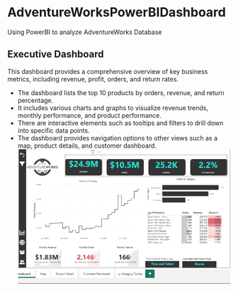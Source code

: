 # AdventureWorksPowerBIDashboard
Using PowerBI to analyze AdventureWorks Database

## Executive Dashboard
 This dashboard provides a comprehensive overview of key business metrics, including revenue, profit, orders, and return rates. 

- The dashboard lists the top 10 products by orders, revenue, and return percentage.
- It includes various charts and graphs to visualize revenue trends, monthly performance, and product performance.
- There are interactive elements such as tooltips and filters to drill down into specific data points.
- The dashboard provides navigation options to other views such as a map, product details, and customer dashboard.
![](/ExecDashboard.png)
 
